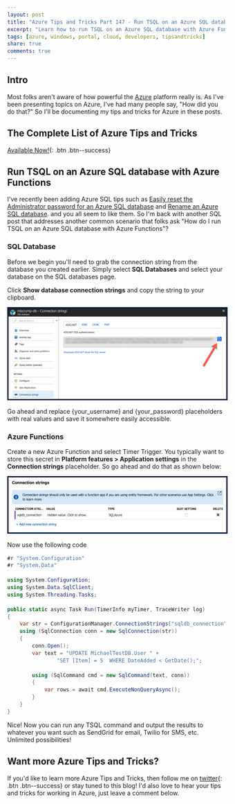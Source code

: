 ```yaml
---
layout: post
title: "Azure Tips and Tricks Part 147 - Run TSQL on an Azure SQL database with Azure Functions"
excerpt: "Learn how to run TSQL on an Azure SQL database with Azure Functions"
tags: [azure, windows, portal, cloud, developers, tipsandtricks]
share: true
comments: true
---
```


## Intro

Most folks aren't aware of how powerful the [Azure](http://www.azure.com) platform really is. As I've been presenting topics on Azure, I've had many people say, "How did you do that?" So I'll be documenting my tips and tricks for Azure in these posts.

## The Complete List of Azure Tips and Tricks

[Available Now!](https://michaelcrump.net/azure-tips-and-tricks-complete-list/){: .btn .btn--success} 

## Run TSQL on an Azure SQL database with Azure Functions

I've recently been adding Azure SQL tips such as [Easily reset the Administrator password for an Azure SQL database](http://www.michaelcrump.net/azure-tips-and-tricks145/) and [Rename an Azure SQL database](http://www.michaelcrump.net/azure-tips-and-tricks146/). and you all seem to like them. So I'm back with another SQL post that addresses another common scenario that folks ask "How do I run TSQL on an Azure SQL database with Azure Functions"?

### SQL Database

Before we begin you'll need to grab the connection string from the database you created earlier. Simply select **SQL Databases** and select your database on the SQL databases page.

Click **Show database connection strings** and copy the string to your clipboard.

<img style="border:3px solid #021a40" src="/files/azconstring1.png">

Go ahead and replace {your_username} and {your_password} placeholders with real values and save it somewhere easily accessible.

### Azure Functions

Create a new Azure Function and select Timer Trigger. You typically want to store this secret in **Platform features > Application settings** in the **Connection strings** placeholder. So go ahead and do that as shown below:

<img style="border:3px solid #021a40" src="/files/azconstring2.png">

Now use the following code

```csharp
#r "System.Configuration"
#r "System.Data"

using System.Configuration;
using System.Data.SqlClient;
using System.Threading.Tasks;

public static async Task Run(TimerInfo myTimer, TraceWriter log)
{
    var str = ConfigurationManager.ConnectionStrings["sqldb_connection"].ConnectionString;
    using (SqlConnection conn = new SqlConnection(str))
    {
        conn.Open();
        var text = "UPDATE MichaelTestDB.User " + 
                "SET [Item] = 5  WHERE DateAdded < GetDate();";

        using (SqlCommand cmd = new SqlCommand(text, conn))
        {
            var rows = await cmd.ExecuteNonQueryAsync();
        }
    }
}

```

Nice! Now you can run any TSQL command and output the results to whatever you want such as SendGrid for email, Twilio for SMS, etc. Unlimited possibilities!


## Want more Azure Tips and Tricks?

If you'd like to learn more Azure Tips and Tricks, then follow me on [twitter](http://twitter.com/mbcrump){: .btn .btn--success} or stay tuned to this blog! I'd also love to hear your tips and tricks for working in Azure, just leave a comment below. 